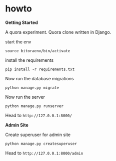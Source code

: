 # howto

**Getting Started**

A quora experiment. Quora clone written in Django.
	

start the env

	source bitoraenv/bin/activate
	

install the requirements
	
	
	pip install -r requirements.txt
	

Now run the database migrations

	
	python manage.py migrate
	

Now run the server

	
	python manage.py runserver
	

Head to `http://127.0.0.1:8000/`


**Admin Site**

Create superuser for admin site

	
	python manage.py createsuperuser
	
	
Head to `http://127.0.0.1:8000/admin`
